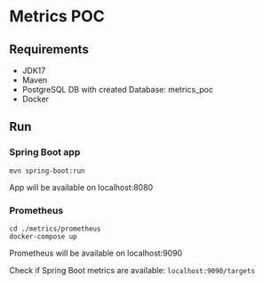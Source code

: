 # Metrics POC

## Requirements

- JDK17
- Maven
- PostgreSQL DB with created Database: metrics_poc
- Docker

## Run

### Spring Boot app
`mvn spring-boot:run`

App will be available on localhost:8080

### Prometheus
```
cd ./metrics/prometheus
docker-compose up
```
Prometheus will be available on localhost:9090

Check if Spring Boot metrics are available: `localhost:9090/targets`

